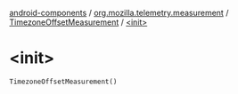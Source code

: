[android-components](../../index.md) / [org.mozilla.telemetry.measurement](../index.md) / [TimezoneOffsetMeasurement](index.md) / [&lt;init&gt;](./-init-.md)

# &lt;init&gt;

`TimezoneOffsetMeasurement()`